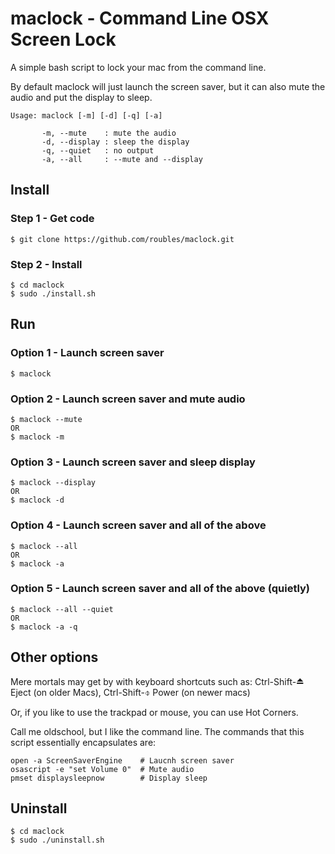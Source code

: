 # maclock - Command Line OSX Screen Lock

A simple bash script to lock your mac from the command line. 

By default maclock will just launch the screen saver, but it can also mute the audio and put the display to sleep.

```
Usage: maclock [-m] [-d] [-q] [-a]

       -m, --mute    : mute the audio
       -d, --display : sleep the display
       -q, --quiet   : no output
       -a, --all     : --mute and --display
```

## Install

### Step 1 - Get code
```
$ git clone https://github.com/roubles/maclock.git
```

### Step 2 - Install
```
$ cd maclock
$ sudo ./install.sh
```

## Run

### Option 1 - Launch screen saver
```
$ maclock
```

### Option 2 - Launch screen saver and mute audio
```
$ maclock --mute
OR
$ maclock -m
```

### Option 3 - Launch screen saver and sleep display
```
$ maclock --display
OR
$ maclock -d
```

### Option 4 - Launch screen saver and all of the above
```
$ maclock --all
OR
$ maclock -a
```

### Option 5 - Launch screen saver and all of the above (quietly)
```
$ maclock --all --quiet
OR
$ maclock -a -q
```

## Other options
Mere mortals may get by with keyboard shortcuts such as:
Ctrl-Shift-⏏ Eject (on older Macs),
Ctrl-Shift-⌽ Power (on newer macs)

Or, if you like to use the trackpad or mouse, you can use Hot Corners.

Call me oldschool, but I like the command line. The commands that this script essentially encapsulates are:
```
open -a ScreenSaverEngine    # Laucnh screen saver
osascript -e "set Volume 0"  # Mute audio
pmset displaysleepnow        # Display sleep
```

## Uninstall
```
$ cd maclock
$ sudo ./uninstall.sh
```
